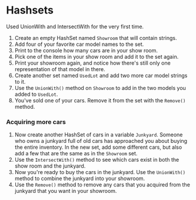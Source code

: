 # Hashsets
Used UnionWith and IntersectWith for the very first time.
1. Create an empty HashSet named `Showroom` that will contain strings.
1. Add four of your favorite car model names to the set.
1. Print to the console how many cars are in your show room.
1. Pick one of the items in your show room and add it to the set again.
1. Print your showroom again, and notice how there's still only one representation of that model in there.
1. Create another set named `UsedLot` and add two more car model strings to it.
1. Use the `UnionWith()` method on `Showroom` to add in the two models you added to `UsedLot`.
1. You've sold one of your cars. Remove it from the set with the `Remove()` method.

### Acquiring more cars

1. Now create another HashSet of cars in a variable `Junkyard`. Someone who owns a junkyard full of old cars has approached you about buying the entire inventory. In the new set, add some different cars, but also add a few that are the same as in the `Showroom` set.
1. Use the `IntersectWith()` method to see which cars exist in both the show room and the junkyard.
1. Now you're ready to buy the cars in the junkyard. Use the `UnionWith()` method to combine the junkyard into your showroom.
1. Use the `Remove()` method to remove any cars that you acquired from the junkyard that you want in your showroom.
